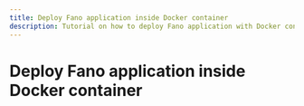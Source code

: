 ```yaml
---
title: Deploy Fano application inside Docker container
description: Tutorial on how to deploy Fano application with Docker container.
---
```


<h1 class="major">Deploy Fano application inside Docker container</h1>
